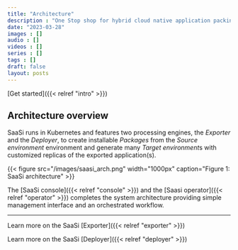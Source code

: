 ```yaml
---
title: "Architecture"
description : "One Stop shop for hybrid cloud native application packing and deployment tools"
date: "2023-03-28"
images : []
audio : []
videos : []
series : []
tags : []
draft: false
layout: posts
---
```

[Get started]({{< relref "intro" >}})

## Architecture overview
SaaSi runs in Kubernetes and features two processing engines, the *Exporter* and the *Deployer*, to create installable *Packages*
from the *Source environment* environment and generate many *Target environment*s with customized replicas of
the exported application(s).

{{< figure src="/images/saasi_arch.png" width="1000px" caption="Figure 1: SaaSi architecture" >}}

The [SaaSi console]({{< relref "console" >}}) and the [Saasi operator]({{< relref "operator" >}}) completes the system architecture providing 
simple management interface and an orchestrated workflow.

---

Learn more on the SaaSi [Exporter]({{< relref "exporter" >}})

Learn more on the SaaSi [Deployer]({{< relref "deployer" >}})



